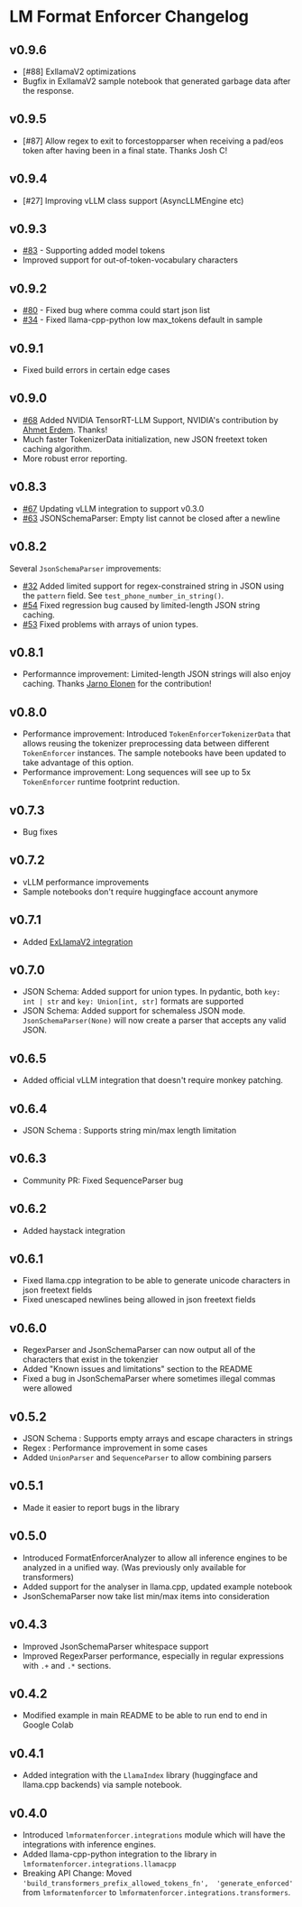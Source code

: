 # LM Format Enforcer Changelog

## v0.9.6
- [#88] ExllamaV2 optimizations
- Bugfix in ExllamaV2 sample notebook that generated garbage data after the response.

## v0.9.5
- [#87] Allow regex to exit to forcestopparser when receiving a pad/eos token after having been in a final state. Thanks Josh C!

## v0.9.4
- [#27] Improving vLLM class support (AsyncLLMEngine etc)

## v0.9.3
- [#83](https://github.com/noamgat/lm-format-enforcer/pull/83) - Supporting added model tokens
- Improved support for out-of-token-vocabulary characters

## v0.9.2
- [#80](https://github.com/noamgat/lm-format-enforcer/issues/80) - Fixed bug where comma could start json list
- [#34](https://github.com/noamgat/lm-format-enforcer/issues/34) - Fixed llama-cpp-python low max_tokens default in sample

## v0.9.1
- Fixed build errors in certain edge cases

## v0.9.0
- [#68](https://github.com/noamgat/lm-format-enforcer/pull/68) Added NVIDIA TensorRT-LLM Support, NVIDIA's contribution by [Ahmet Erdem](https://github.com/aerdem4). Thanks!
- Much faster TokenizerData initialization, new JSON freetext token caching algorithm.
- More robust error reporting.

## v0.8.3
- [#67](https://github.com/noamgat/lm-format-enforcer/issues/67) Updating vLLM integration to support v0.3.0
- [#63](https://github.com/noamgat/lm-format-enforcer/issues/63) JSONSchemaParser: Empty list cannot be closed after a newline

## v0.8.2
Several `JsonSchemaParser` improvements:
- [#32](https://github.com/noamgat/lm-format-enforcer/issues/32) Added limited support for regex-constrained string in JSON using the `pattern` field. See `test_phone_number_in_string()`.
- [#54](https://github.com/noamgat/lm-format-enforcer/issues/54) Fixed regression bug caused by limited-length JSON string caching.
- [#53](https://github.com/noamgat/lm-format-enforcer/issues/53) Fixed problems with arrays of union types. 

## v0.8.1
- Performannce improvement: Limited-length JSON strings will also enjoy caching. Thanks [Jarno Elonen](https://github.com/elonen) for the contribution!

## v0.8.0
 - Performance improvement: Introduced `TokenEnforcerTokenizerData` that allows reusing the tokenizer preprocessing data between different `TokenEnforcer` instances. The sample notebooks have been updated to take advantage of this option.
 - Performance improvement: Long sequences will see up to 5x `TokenEnforcer` runtime footprint reduction.

## v0.7.3
- Bug fixes

## v0.7.2
- vLLM performance improvements
- Sample notebooks don't require huggingface account anymore

## v0.7.1
- Added [ExLlamaV2 integration](https://github.com/noamgat/lm-format-enforcer/blob/main/samples/colab_exllamav2_integration.ipynb)

## v0.7.0
- JSON Schema: Added support for union types. In pydantic, both `key: int | str` and `key: Union[int, str]` formats are supported
- JSON Schema: Added support for schemaless JSON mode. `JsonSchemaParser(None)` will now create a parser that accepts any valid JSON.

## v0.6.5
- Added official vLLM integration that doesn't require monkey patching.

## v0.6.4
- JSON Schema : Supports string min/max length limitation

## v0.6.3
- Community PR: Fixed SequenceParser bug

## v0.6.2
- Added haystack integration

## v0.6.1
- Fixed llama.cpp integration to be able to generate unicode characters in json freetext fields
- Fixed unescaped newlines being allowed in json freetext fields
  
## v0.6.0
- RegexParser and JsonSchemaParser can now output all of the characters that exist in the tokenzier
- Added "Known issues and limitations" section to the README
- Fixed a bug in JsonSchemaParser where sometimes illegal commas were allowed

## v0.5.2
- JSON Schema : Supports empty arrays and escape characters in strings
- Regex : Performance improvement in some cases
- Added `UnionParser` and `SequenceParser` to allow combining parsers

## v0.5.1
- Made it easier to report bugs in the library

## v0.5.0
- Introduced FormatEnforcerAnalyzer to allow all inference engines to be analyzed in a unified way. (Was previously only available for transformers)
- Added support for the analyser in llama.cpp, updated example notebook
- JsonSchemaParser now take list min/max items into consideration

## v0.4.3
- Improved JsonSchemaParser whitespace support
- Improved RegexParser performance, especially in regular expressions with `.+` and `.*` sections.

## v0.4.2
- Modified example in main README to be able to run end to end in Google Colab

## v0.4.1
- Added integration with the `LlamaIndex` library (huggingface and llama.cpp backends) via sample notebook.

## v0.4.0
- Introduced ```lmformatenforcer.integrations``` module which will have the integrations with inference engines.
- Added llama-cpp-python integration to the library in ```lmformatenforcer.integrations.llamacpp```
- Breaking API Change: Moved ```'build_transformers_prefix_allowed_tokens_fn', 
    'generate_enforced'``` from ```lmformatenforcer``` to ```lmformatenforcer.integrations.transformers```.
